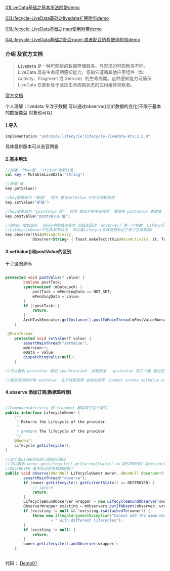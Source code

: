 [01LiveData基础之基本用法附带demo](https://github.com/yuanweiwork/liveDataDemo/blob/master/blog/01Lifecycle-LiveData%E5%9F%BA%E7%A1%80%E4%B9%8B%E5%9F%BA%E6%9C%AC%E7%94%A8%E6%B3%95%E9%99%84%E5%B8%A6demo.md)

[02Lifecycle-LiveData基础之livedata扩展附带demo](https://github.com/yuanweiwork/liveDataDemo/blob/master/blog/02Lifecycle-LiveData%E5%9F%BA%E7%A1%80%E4%B9%8B%E8%87%AA%E5%AE%9A%E4%B9%89livedata%E9%99%84%E5%B8%A6demo.md)

[03Lifecycle-LiveData基础之map使用附带demo](https://github.com/yuanweiwork/liveDataDemo/blob/master/blog/03Lifecycle-LiveData%E5%9F%BA%E7%A1%80%E4%B9%8Bmap%E8%BD%AC%E6%8D%A2%E5%92%8CMediatorLiveData%E7%9A%84%E4%BD%BF%E7%94%A8%E9%99%84%E5%B8%A6demo.md)

[04Lifecycle-LiveData基础之配合room 或者配合协程使用附带demo](https://github.com/yuanweiwork/liveDataDemo/blob/master/blog/04Lifecycle-LiveData%E5%9F%BA%E7%A1%80%E4%B9%8B%E9%85%8D%E5%90%88room%20%E6%88%96%E8%80%85%E9%85%8D%E5%90%88%E5%8D%8F%E7%A8%8B%E4%BD%BF%E7%94%A8%E9%99%84%E5%B8%A6demo.md)


### 介绍 及官方文档

> [`LiveData`](https://developer.android.google.cn/reference/androidx/lifecycle/LiveData?hl=zh_cn) 是一种可观察的数据存储器类。与常规的可观察类不同，LiveData 具有生命周期感知能力，意指它遵循其他应用组件（如 Activity、Fragment 或 Service）的生命周期。这种感知能力可确保 LiveData 仅更新处于活跃生命周期状态的应用组件观察者。

[官方文档](https://developer.android.google.cn/topic/libraries/architecture/livedata?hl=zh_cn)

个人理解：livedata 专注于数据  可以通过observe()监听数据的变化(不限于基本的数据类型 对象也可以)  

#### 1.导入

```kotlin
implementation "androidx.lifecycle:lifecycle-livedata-ktx:2.2.0"
```

具体最新版本可以去官网查

#### 2.基本用法

```kotlin
//创建一个key值  "string"为默认值
val key = MutableLiveData("string")

//获取 值
key.getValue()

//key值更改为 "新值"  官方 建议setValue 只在主线程使用
key.setValue("新值")

//key值更改为 "postValue 值"  官方 建议不在主线程时  要使用 postValue 更改值
key.postValue("postValue 值")

//给key 增加监听  当key中的值改变时 则会走回调  observe() 第一个参数  LifecycleOwner 传入 activity/Fragment/Service  
//LifecycleOwner不在本章节讨论  可以看Lifecyc(具体就是标记了各个生命周期)
key.observe(this@MainActivity,
            Observer<String> { Toast.makeText(this@MainActivity, it, Toast.LENGTH_LONG).show()})

```

#### 3.setValue()和postValue的区别

干了这碗源码

```java

protected void postValue(T value) {
        boolean postTask;
        synchronized (mDataLock) {
            postTask = mPendingData == NOT_SET;
            mPendingData = value;
        }
        if (!postTask) {
            return;
        }
        ArchTaskExecutor.getInstance().postToMainThread(mPostValueRunnable);
    }

 @MainThread
    protected void setValue(T value) {
        assertMainThread("setValue");
        mVersion++;
        mData = value;
        dispatchingValue(null);
    }

//可以看到 postvalue 增加 synchronized  线程安全   postvalue 饶了一圈 最后还是调用了 setValue 

//我在测试的时候 setValue  在子线程调用 会抛出异常  Cannot invoke setValue on a background thread 

```

#### 4.observe 添加订阅(数据监听器)

```java
 
//ComponentActivity 和 fragment 都实现了这个接口 
public interface LifecycleOwner {
    /**
     * Returns the Lifecycle of the provider.
     *
     * @return The lifecycle of the provider.
     */
    @NonNull
    Lifecycle getLifecycle();
}

//这个是LiveData的订阅部分源码
//可以看到 owner.getLifecycle().getCurrentState() == DESTROYED 就return了  
//DESTROYED 基本标记生命周期销毁了 
public void observe(@NonNull LifecycleOwner owner, @NonNull Observer<? super T> observer) {
        assertMainThread("observe");
        if (owner.getLifecycle().getCurrentState() == DESTROYED) {
            // ignore
            return;
        }
        LifecycleBoundObserver wrapper = new LifecycleBoundObserver(owner, observer);
        ObserverWrapper existing = mObservers.putIfAbsent(observer, wrapper);
        if (existing != null && !existing.isAttachedTo(owner)) {
            throw new IllegalArgumentException("Cannot add the same observer"
                    + " with different lifecycles");
        }
        if (existing != null) {
            return;
        }
        owner.getLifecycle().addObserver(wrapper);
    }



```

代码：
[Demo01](https://github.com/yuanweiwork/liveDataDemo/tree/master)

